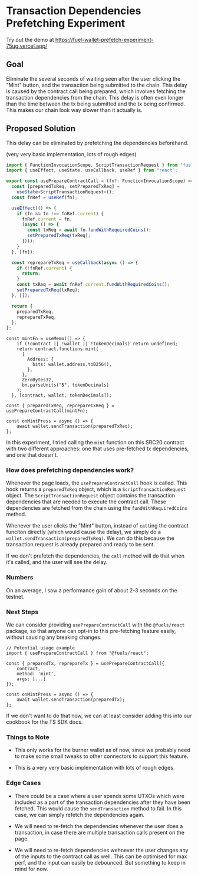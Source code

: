 # Transaction Dependencies Prefetching Experiment

Try out the demo at https://fuel-wallet-prefetch-experiment-75ug.vercel.app/

## Goal

Eliminate the several seconds of waiting seen after the user clicking the "Mint" button, and the transaction being submitted to the chain. This delay is caused by the contract call being prepared, which involves fetching the transaction dependencies from the chain. This delay is often even longer than the time between the tx being submitted and the tx being confirmed. This makes our chain look way slower than it actually is.

## Proposed Solution

This delay can be eliminated by prefetching the dependencies beforehand.

(very very basic implementation, lots of rough edges)

```ts
import { FunctionInvocationScope, ScriptTransactionRequest } from "fuels";
import { useEffect, useState, useCallback, useRef } from "react";

export const usePrepareContractCall = (fn?: FunctionInvocationScope) => {
  const [preparedTxReq, setPreparedTxReq] =
    useState<ScriptTransactionRequest>();
  const fnRef = useRef(fn);

  useEffect(() => {
    if (fn && fn !== fnRef.current) {
      fnRef.current = fn;
      (async () => {
        const txReq = await fn.fundWithRequiredCoins();
        setPreparedTxReq(txReq);
      })();
    }
  }, [fn]);

  const reprepareTxReq = useCallback(async () => {
    if (!fnRef.current) {
      return;
    }
    const txReq = await fnRef.current.fundWithRequiredCoins();
    setPreparedTxReq(txReq);
  }, []);

  return {
    preparedTxReq,
    reprepareTxReq,
  };
};
```

```tsx
const mintFn = useMemo(() => {
    if (!contract || !wallet || !tokenDecimals) return undefined;
    return contract.functions.mint(
      {
        Address: {
          bits: wallet.address.toB256(),
        },
      },
      ZeroBytes32,
      bn.parseUnits("5", tokenDecimals)
    );
  }, [contract, wallet, tokenDecimals]);

const { preparedTxReq, reprepareTxReq } = usePrepareContractCall(mintFn);

const onMintPress = async () => {
    await wallet.sendTransaction(preparedTxReq);
};
```


In this experiment, I tried calling the `mint` function on this SRC20 contract with two different approaches: one that uses pre-fetched tx dependencies, and one that doesn't.

### How does prefetching dependencies work?

Whenever the page loads, the `usePrepareContractCall` hook is called. This hook returns a `preparedTxReq` object, which is a `ScriptTransactionRequest` object. The `ScriptTransactionRequest` object contains the transaction dependencies that are needed to execute the contract call. These dependencies are fetched from the chain using the `fundWithRequiredCoins` method.

Whenever the user clicks the "Mint" button, instead of `call`ing the contract funciton directly (which would cause the delay), we simply do a `wallet.sendTransaction(preparedTxReq)`. We can do this because the transaction request is already prepared and ready to be sent.

If we don't prefetch the dependencies, the `call` method will do that when it's called, and the user will see the delay.

### Numbers

On an average, I saw a performance gain of about 2-3 seconds on the testnet.

### Next Steps

We can consider providing `usePrepareContractCall` with the `@fuels/react` package, so that anyone can opt-in to this pre-fetching feature easily, without causing any breaking changes.

```tsx
// Potential usage example
import { usePrepareContractCall } from "@fuels/react";

const { preparedTx, reprepareTx } = usePrepareContractCall({
    contract,
    method: 'mint',
    args: [...]
});

const onMintPress = async () => {
    await wallet.sendTransaction(preparedTx);
};

```

If we don't want to do that now, we can at least consider adding this into our cookbook for the TS SDK docs.

### Things to Note

- This only works for the burner wallet as of now, since we probably need to make some small tweaks to other connectors to support this feature.

- This is a very very basic implementation with lots of rough edges.

### Edge Cases
 
- There could be a case where a user spends some UTXOs which were included as a part of the transaction dependencies after they have been fetched. This would cause the `sendTransaction` method to fail. In this case, we can simply refetch the dependencies again. 

- We will need to re-fetch the dependencies whenever the user does a transaction, in case there are multiple transaction calls present on the page.

- We will need to re-fetch dependencies wehnever the user changes any of the inputs to the contract call as well. This can be optimised for max perf, and the input can easily be debounced. But something to keep in mind for now.
